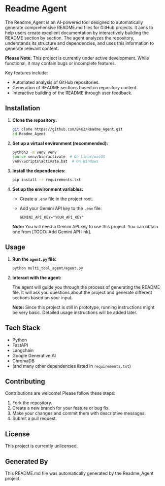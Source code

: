 # Readme Agent



The Readme_Agent is an AI-powered tool designed to automatically generate comprehensive README.md files for GitHub projects. It aims to help users create excellent documentation by interactively building the README section by section. The agent analyzes the repository, understands its structure and dependencies, and uses this information to generate relevant content.

**Please Note:** This project is currently under active development. While functional, it may contain bugs or incomplete features.

Key features include:

*   Automated analysis of GitHub repositories.
*   Generation of README sections based on repository content.
*   Interactive building of the README through user feedback.

## Installation

1.  **Clone the repository:**

    ```bash
    git clone https://github.com/B4K2/Readme_Agent.git
    cd Readme_Agent
    ```

2.  **Set up a virtual environment (recommended):**

    ```bash
    python3 -m venv venv
    source venv/bin/activate  # On Linux/macOS
    venv\Scripts\activate.bat  # On Windows
    ```

3.  **Install the dependencies:**

    ```bash
    pip install -r requirements.txt
    ```

4.  **Set up the environment variables:**

    *   Create a `.env` file in the project root.
    *   Add your Gemini API key to the `.env` file:

        ```
        GEMINI_API_KEY="YOUR_API_KEY"
        ```

    **Note:** You will need a Gemini API key to use this project. You can obtain one from [TODO: Add Gemini API link].

## Usage

1.  **Run the `agent.py` file:**

    ```bash
    python multi_tool_agent/agent.py
    ```

2.  **Interact with the agent:**

    The agent will guide you through the process of generating the README file. It will ask you questions about the project and generate different sections based on your input.

    **Note:** Since this project is still in prototype, running instructions might be very basic. Detailed usage instructions will be added later.

## Tech Stack

*   Python
*   FastAPI
*   Langchain
*   Google Generative AI
*   ChromaDB
*   (and many other dependencies listed in `requirements.txt`)

## Contributing

Contributions are welcome! Please follow these steps:

1.  Fork the repository.
2.  Create a new branch for your feature or bug fix.
3.  Make your changes and commit them with descriptive messages.
4.  Submit a pull request.

## License

This project is currently unlicensed.

## Generated By

This README.md file was automatically generated by the Readme_Agent project.
